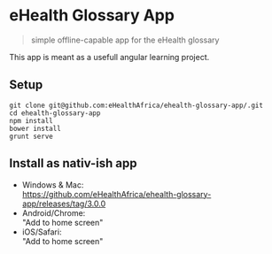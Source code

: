 eHealth Glossary App
====================

> simple offline-capable app for the eHealth glossary

This app is meant as a usefull angular learning project.

## Setup

```
git clone git@github.com:eHealthAfrica/ehealth-glossary-app/.git
cd ehealth-glossary-app
npm install
bower install
grunt serve
```

## Install as nativ-ish app

- Windows & Mac:  
  https://github.com/eHealthAfrica/ehealth-glossary-app/releases/tag/3.0.0
- Android/Chrome:  
  "Add to home screen"
- iOS/Safari:  
  "Add to home screen"
